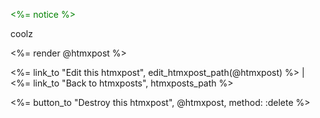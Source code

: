 <p style="color: green"><%= notice %></p>
<div class="mydiv">coolz


<%= render @htmxpost %>
</div>
<div id="ya"></div>
<div>
  <%= link_to "Edit this htmxpost", edit_htmxpost_path(@htmxpost) %> |
  <%= link_to "Back to htmxposts", htmxposts_path %>

  <%= button_to "Destroy this htmxpost", @htmxpost, method: :delete %>
</div>

</div>
